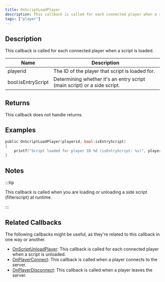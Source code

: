 ```yaml
---
title: OnScriptLoadPlayer
description: This callback is called for each connected player when a script is loaded.
tags: ["player"]
---
```


<VersionWarn name='callback' version='omp v1.3.1.2748' />

## Description

This callback is called for each connected player when a script is loaded.

| Name     | Description                                                                   |
| -------- | ----------------------------------------------------------------------------- |
| playerid | The ID of the player that script is loaded for.                               |
| bool:isEntryScript | Determining whether it's an entry script (main script) or a side script. |

## Returns

This callback does not handle returns.

## Examples

```c
public OnScriptLoadPlayer(playerid, bool:isEntryScript)
{
    printf("Script loaded for player ID %d (isEntryScript: %s)", playerid, isEntryScript ? "Yes" : "No");
}
```

## Notes

:::tip

This callback is called when you are loading or unloading a side script (filterscript) at runtime.

:::

## Related Callbacks

The following callbacks might be useful, as they're related to this callback in one way or another. 

- [OnScriptUnloadPlayer](OnScriptUnloadPlayer): This callback is called for each connected player when a script is unloaded.
- [OnPlayerConnect](OnPlayerConnect): This callback is called when a player connects to the server.
- [OnPlayerDisconnect](OnPlayerDisconnect): This callback is called when a player leaves the server. 
